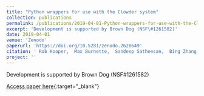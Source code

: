 ```yaml
---
title: "Python wrappers for use with the Clowder system"
collection: publications
permalink: /publications/2019-04-01-Python-wrappers-for-use-with-the-Clowder-system
excerpt: 'Development is supported by Brown Dog (NSF\#1261582)'
date: 2019-04-01
venue: 'Zenodo'
paperurl: 'https://doi.org/10.5281/zenodo.2628649'
citation: ' Rob Kooper,  Max Burnette,  Sandeep Satheesan,  Bing Zhang,  Todd Nicholson,  Indira Gutierrez,  Kenton McHenry,  Ward Poelmans, &quot;Python wrappers for use with the Clowder system.&quot; Zenodo, 2019.'
project: ''
---
```

Development is supported by Brown Dog (NSF\#1261582)

[Access paper here](https://doi.org/10.5281/zenodo.2628649){:target="_blank"}
